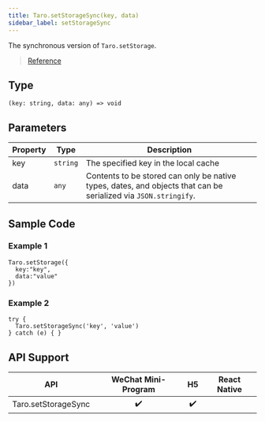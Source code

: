 ```yaml
---
title: Taro.setStorageSync(key, data)
sidebar_label: setStorageSync
---
```


The synchronous version of `Taro.setStorage`.

> [Reference](https://developers.weixin.qq.com/miniprogram/en/dev/api/storage/wx.setStorageSync.html)

## Type

```tsx
(key: string, data: any) => void
```

## Parameters

<table>
  <thead>
    <tr>
      <th>Property</th>
      <th>Type</th>
      <th>Description</th>
    </tr>
  </thead>
  <tbody>
    <tr>
      <td>key</td>
      <td><code>string</code></td>
      <td>The specified key in the local cache</td>
    </tr>
    <tr>
      <td>data</td>
      <td><code>any</code></td>
      <td>Contents to be stored can only be native types, dates, and objects that can be serialized via <code>JSON.stringify</code>.</td>
    </tr>
  </tbody>
</table>

## Sample Code

### Example 1

```tsx
Taro.setStorage({
  key:"key",
  data:"value"
})
```

### Example 2

```tsx
try {
  Taro.setStorageSync('key', 'value')
} catch (e) { }
```

## API Support

| API | WeChat Mini-Program | H5 | React Native |
| :---: | :---: | :---: | :---: |
| Taro.setStorageSync | ✔️ | ✔️ |  |
